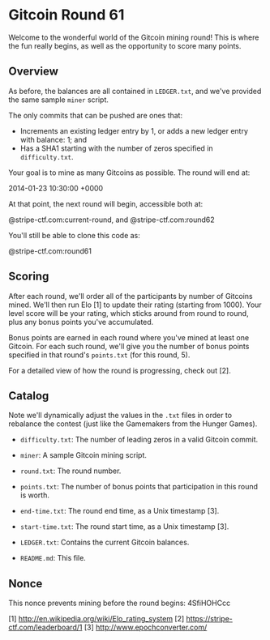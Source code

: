 # Gitcoin Round 61

Welcome to the wonderful world of the Gitcoin mining round! This is
where the fun really begins, as well as the opportunity to score many
points.

## Overview

As before, the balances are all contained in `LEDGER.txt`, and we've
provided the same sample `miner` script.

The only commits that can be pushed are ones that:

- Increments an existing ledger entry by 1, or adds a new ledger entry
  with balance: 1; and
- Has a SHA1 starting with the number of zeros specified in `difficulty.txt`.

Your goal is to mine as many Gitcoins as possible. The round will
end at:

  2014-01-23 10:30:00 +0000

At that point, the next round will begin, accessible both at:

  <username>@stripe-ctf.com:current-round, and
  <username>@stripe-ctf.com:round62

You'll still be able to clone this code as:

  <username>@stripe-ctf.com:round61

## Scoring

After each round, we'll order all of the participants by number of
Gitcoins mined. We'll then run Elo [1] to update their rating
(starting from 1000). Your level score will be your rating, which
sticks around from round to round, plus any bonus points you've
accumulated.

Bonus points are earned in each round where you've mined at least one
Gitcoin. For each such round, we'll give you the number of bonus
points specified in that round's `points.txt` (for this round,
5).

For a detailed view of how the round is progressing, check out [2].

## Catalog

Note we'll dynamically adjust the values in the `.txt` files in order
to rebalance the contest (just like the Gamemakers from the Hunger
Games).

- `difficulty.txt`: The number of leading zeros in a valid Gitcoin
  commit.

- `miner`: A sample Gitcoin mining script.

- `round.txt`: The round number.

- `points.txt`: The number of bonus points that participation in this
  round is worth.

- `end-time.txt`: The round end time, as a Unix timestamp [3].

- `start-time.txt`: The round start time, as a Unix timestamp [3].

- `LEDGER.txt`: Contains the current Gitcoin balances.

- `README.md`: This file.

## Nonce

This nonce prevents mining before the round begins: 4SfiHOHCcc

[1] http://en.wikipedia.org/wiki/Elo_rating_system
[2] https://stripe-ctf.com/leaderboard/1
[3] http://www.epochconverter.com/
